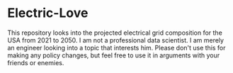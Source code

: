 # Electric-Love
This repository looks into the projected electrical grid composition for the USA from 2021 to 2050.
I am not a professional data scientist. I am merely an engineer looking into a topic that interests him.
Please don't use this for making any policy changes, but feel free to use it in arguments with your friends or enemies.
